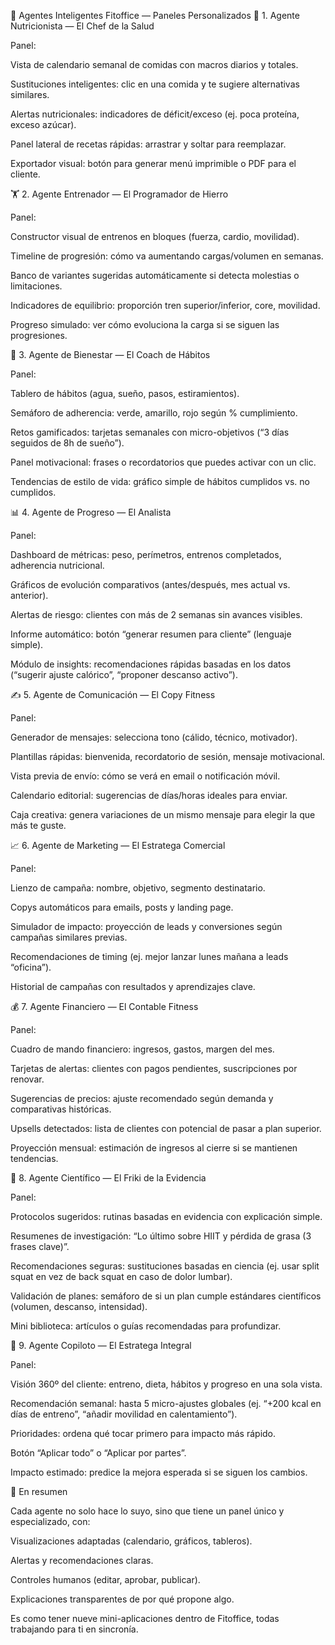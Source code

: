 🤖 Agentes Inteligentes Fitoffice — Paneles Personalizados
🍲 1. Agente Nutricionista — El Chef de la Salud

Panel:

Vista de calendario semanal de comidas con macros diarios y totales.

Sustituciones inteligentes: clic en una comida y te sugiere alternativas similares.

Alertas nutricionales: indicadores de déficit/exceso (ej. poca proteína, exceso azúcar).

Panel lateral de recetas rápidas: arrastrar y soltar para reemplazar.

Exportador visual: botón para generar menú imprimible o PDF para el cliente.

🏋️ 2. Agente Entrenador — El Programador de Hierro

Panel:

Constructor visual de entrenos en bloques (fuerza, cardio, movilidad).

Timeline de progresión: cómo va aumentando cargas/volumen en semanas.

Banco de variantes sugeridas automáticamente si detecta molestias o limitaciones.

Indicadores de equilibrio: proporción tren superior/inferior, core, movilidad.

Progreso simulado: ver cómo evoluciona la carga si se siguen las progresiones.

🌱 3. Agente de Bienestar — El Coach de Hábitos

Panel:

Tablero de hábitos (agua, sueño, pasos, estiramientos).

Semáforo de adherencia: verde, amarillo, rojo según % cumplimiento.

Retos gamificados: tarjetas semanales con micro-objetivos (“3 días seguidos de 8h de sueño”).

Panel motivacional: frases o recordatorios que puedes activar con un clic.

Tendencias de estilo de vida: gráfico simple de hábitos cumplidos vs. no cumplidos.

📊 4. Agente de Progreso — El Analista

Panel:

Dashboard de métricas: peso, perímetros, entrenos completados, adherencia nutricional.

Gráficos de evolución comparativos (antes/después, mes actual vs. anterior).

Alertas de riesgo: clientes con más de 2 semanas sin avances visibles.

Informe automático: botón “generar resumen para cliente” (lenguaje simple).

Módulo de insights: recomendaciones rápidas basadas en los datos (“sugerir ajuste calórico”, “proponer descanso activo”).

✍️ 5. Agente de Comunicación — El Copy Fitness

Panel:

Generador de mensajes: selecciona tono (cálido, técnico, motivador).

Plantillas rápidas: bienvenida, recordatorio de sesión, mensaje motivacional.

Vista previa de envío: cómo se verá en email o notificación móvil.

Calendario editorial: sugerencias de días/horas ideales para enviar.

Caja creativa: genera variaciones de un mismo mensaje para elegir la que más te guste.

📈 6. Agente de Marketing — El Estratega Comercial

Panel:

Lienzo de campaña: nombre, objetivo, segmento destinatario.

Copys automáticos para emails, posts y landing page.

Simulador de impacto: proyección de leads y conversiones según campañas similares previas.

Recomendaciones de timing (ej. mejor lanzar lunes mañana a leads “oficina”).

Historial de campañas con resultados y aprendizajes clave.

💰 7. Agente Financiero — El Contable Fitness

Panel:

Cuadro de mando financiero: ingresos, gastos, margen del mes.

Tarjetas de alertas: clientes con pagos pendientes, suscripciones por renovar.

Sugerencias de precios: ajuste recomendado según demanda y comparativas históricas.

Upsells detectados: lista de clientes con potencial de pasar a plan superior.

Proyección mensual: estimación de ingresos al cierre si se mantienen tendencias.

🧠 8. Agente Científico — El Friki de la Evidencia

Panel:

Protocolos sugeridos: rutinas basadas en evidencia con explicación simple.

Resumenes de investigación: “Lo último sobre HIIT y pérdida de grasa (3 frases clave)”.

Recomendaciones seguras: sustituciones basadas en ciencia (ej. usar split squat en vez de back squat en caso de dolor lumbar).

Validación de planes: semáforo de si un plan cumple estándares científicos (volumen, descanso, intensidad).

Mini biblioteca: artículos o guías recomendadas para profundizar.

🎯 9. Agente Copiloto — El Estratega Integral

Panel:

Visión 360º del cliente: entreno, dieta, hábitos y progreso en una sola vista.

Recomendación semanal: hasta 5 micro-ajustes globales (ej. “+200 kcal en días de entreno”, “añadir movilidad en calentamiento”).

Prioridades: ordena qué tocar primero para impacto más rápido.

Botón “Aplicar todo” o “Aplicar por partes”.

Impacto estimado: predice la mejora esperada si se siguen los cambios.

🚀 En resumen

Cada agente no solo hace lo suyo, sino que tiene un panel único y especializado, con:

Visualizaciones adaptadas (calendario, gráficos, tableros).

Alertas y recomendaciones claras.

Controles humanos (editar, aprobar, publicar).

Explicaciones transparentes de por qué propone algo.

Es como tener nueve mini-aplicaciones dentro de Fitoffice, todas trabajando para ti en sincronía.